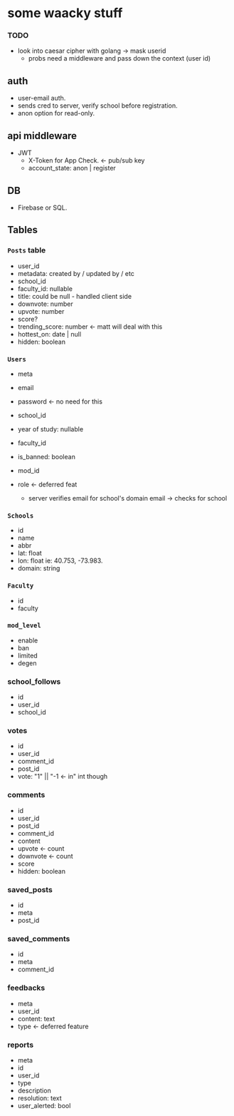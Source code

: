 # some waacky stuff

### TODO

- look into caesar cipher with golang -> mask userid
  - probs need a middleware and pass down the context (user id)

## auth

- user-email auth.
- sends cred to server, verify school before registration.
- anon option for read-only.

## api middleware

- JWT
  - X-Token for App Check. <- pub/sub key
  - account_state: anon | register

## DB

- Firebase or SQL.

## Tables

### `Posts` table

- user_id
- metadata: created by / updated by / etc
- school_id
- faculty_id: nullable
- title: could be null - handled client side
- downvote: number
- upvote: number
- score?
- trending_score: number <- matt will deal with this
- hottest_on: date | null
- hidden: boolean

### `Users`

- meta
- email
- password <- no need for this
- school_id
- year of study: nullable
- faculty_id
- is_banned: boolean
- mod_id
- role <- deferred feat

  - server verifies email for school's domain email -> checks for school

### `Schools`

- id
- name
- abbr
- lat: float
- lon: float
  ie: 40.753, -73.983.
- domain: string

### `Faculty`

- id
- faculty

### `mod_level`

- enable
- ban
- limited
- degen

### school_follows

- id
- user_id
- school_id

### votes

- id
- user_id
- comment_id
- post_id
- vote: "1" || "-1 <- in" int though

### comments

- id
- user_id
- post_id
- comment_id
- content
- upvote <- count
- downvote <- count
- score
- hidden: boolean

### saved_posts

- id
- meta
- post_id

### saved_comments

- id
- meta
- comment_id

### feedbacks

- meta
- user_id
- content: text
- type <- deferred feature

### reports

- meta
- id
- user_id
- type
- description
- resolution: text
- user_alerted: bool
